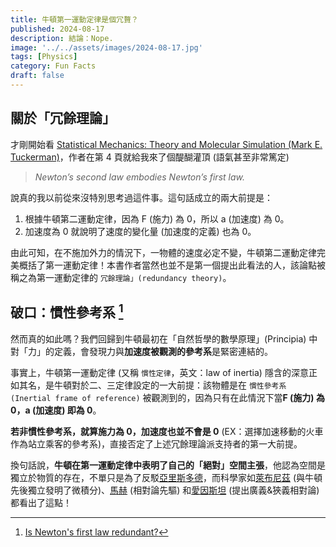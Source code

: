 ```yaml
---
title: 牛頓第一運動定律是個冗贅？ 
published: 2024-08-17
description: 結論：Nope.
image: '../../assets/images/2024-08-17.jpg'
tags: [Physics]
category: Fun Facts
draft: false
---
```


## 關於「冗餘理論」

才剛開始看 [Statistical Mechanics: Theory and Molecular Simulation (Mark E. Tuckerman)](https://www.amazon.com/Statistical-Mechanics-Molecular-Simulation-Graduate/dp/0198525265)，作者在第 4 頁就給我來了個醍醐灌頂 (語氣甚至非常篤定)
> _Newton’s second law embodies Newton’s first law._

說真的我以前從來沒特別思考過這件事。這句話成立的兩大前提是：

1. 根據牛頓第二運動定律，因為 F (施力) 為 0，所以 a (加速度) 為 0。
2. 加速度為 0 就說明了速度的變化量 (加速度的定義) 也為 0。

由此可知，在不施加外力的情況下，一物體的速度必定不變，牛頓第二運動定律完美概括了第一運動定律！本書作者當然也並不是第一個提出此看法的人，該論點被稱之為第一運動定律的 `冗餘理論」(redundancy theory)`。

## 破口：慣性參考系 [^1]

然而真的如此嗎？我們回歸到牛頓最初在「自然哲學的數學原理」(Principia) 中對「力」的定義，會發現力與**加速度被觀測的參考系**是緊密連結的。

事實上，牛頓第一運動定律 (又稱 `慣性定律`，英文：law of inertia) 隱含的深意正如其名，是牛頓對於二、三定律設定的一大前提：該物體是在 `慣性參考系(Inertial frame of reference)` 被觀測到的，因為只有在此情況下當**F (施力) 為 0，a (加速度) 即為 0**。

**若非慣性參考系，就算施力為 0，加速度也並不會是 0** (EX：選擇加速移動的火車作為站立乘客的參考系)，直接否定了上述冗餘理論派支持者的第一大前提。

換句話說，**牛頓在第一運動定律中表明了自己的「絕對」空間主張**，他認為空間是獨立於物質的存在，不單只是為了反駁[亞里斯多德](https://byjus.com/physics/aristotle-fallacy)，而科學家如[萊布尼茲](https://omni.wikiwand.com/zh-tw/articles/%E6%88%88%E7%89%B9%E5%BC%97%E9%87%8C%E5%BE%B7%C2%B7%E8%8E%B1%E5%B8%83%E5%B0%BC%E8%8C%A8) (與牛頓先後獨立發明了微積分)、[馬赫](https://omni.wikiwand.com/zh-tw/articles/%E6%81%A9%E6%96%AF%E7%89%B9%C2%B7%E9%A9%AC%E8%B5%AB) (相對論先驅) 和[愛因斯坦](https://omni.wikiwand.com/zh-tw/articles/%E9%98%BF%E5%B0%94%E4%BC%AF%E7%89%B9%C2%B7%E7%88%B1%E5%9B%A0%E6%96%AF%E5%9D%A6) (提出廣義&狹義相對論) 都看出了這點！

[^1]: [Is Newton's first law redundant?](http://www.quartets.de/acad/firstlaw.html)

